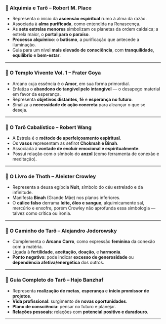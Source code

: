 ### 📘 **Alquimia e Tarô – Robert M. Place**

  * Representa o início da **ascensão espiritual** rumo à alma da razão.
  * Associada à **alma purificada**, como entendida na Renascença.
  * As **sete estrelas menores** simbolizam os planetas da ordem caldaica; a estrela maior, o **portal para o paraíso**.
  * **Processo alquímico**: o **batismo**, a purificação que antecede a iluminação.
  * Guia para um nível **mais elevado de consciência**, com **tranquilidade**, **equilíbrio** e **bem-estar**.


---

### 📙 **O Templo Vivente Vol. 1 – Frater Goya**

  * Arcano cuja essência é o **Amor**, em sua forma primordial.
  * Enfatiza o **abandono do tangível pelo intangível** — o desapego material em favor da esperança.
  * Representa **objetivos distantes**, **fé** e **esperança no futuro**.
  * Sinaliza a **necessidade de ação concreta** para alcançar o que se deseja.


---

### 📕 **O Tarô Cabalístico – Robert Wang**

  * A Estrela é o **método de aperfeiçoamento espiritual**.
  * Os **vasos** representam as sefirot **Chokmah e Binah**.
  * Associada à **vontade de evoluir emocional e espiritualmente**.
  * Possui relação com o símbolo do **anzol** (como ferramenta de conexão e meditação).

---

### 📒 **O Livro de Thoth – Aleister Crowley**

  * Representa a deusa egípcia **Nuit**, símbolo do céu estrelado e da infinitude.
  * Manifesta **Binah** (Grande Mãe) nos planos inferiores.
  * O **cálice falso** derrama **leite, óleo e sangue**, alquimicamente sal, mercúrio e enxofre, porém Crowley não aprofunda essa simbologia — talvez como crítica ou ironia.
  
---

### 📓 **O Caminho do Tarô – Alejandro Jodorowsky**

  * Complementa o **Arcano Carro**, como expressão **feminina** da conexão com a matéria.
  * Ligada à **fertilidade**, **aceitação**, **doação**, e **harmonia**.
  * **Ponto negativo**: pode indicar **excesso de generosidade** ou **dependência afetiva/energética** dos outros.

---

### 📗 **Guia Completo do Tarô – Hajo Banzhaf**

  * Representa **realização de metas**, **esperança** e **início promissor de projetos**.
  * **Vida profissional**: surgimento de **novas oportunidades**.
  * **Plano de consciência**: pensar no futuro e planejar.
  * **Relações pessoais**: relações com **potencial positivo e duradouro**.
  
---